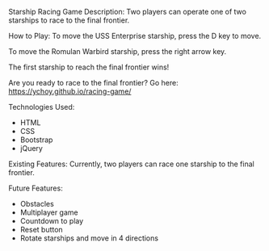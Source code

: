 Starship Racing Game
Description:
Two players can operate one of two starships to race to the final frontier.

How to Play:
To move the USS Enterprise starship, press the D key to move.

To move the Romulan Warbird starship, press the right arrow key.

The first starship to reach the final frontier wins!

Are you ready to race to the final frontier? Go here: https://ychoy.github.io/racing-game/

Technologies Used:
- HTML
- CSS
- Bootstrap
- jQuery

Existing Features:
Currently, two players can race one starship to the final frontier.

Future Features:
- Obstacles
- Multiplayer game
- Countdown to play  
- Reset button  
- Rotate starships and move in 4 directions
